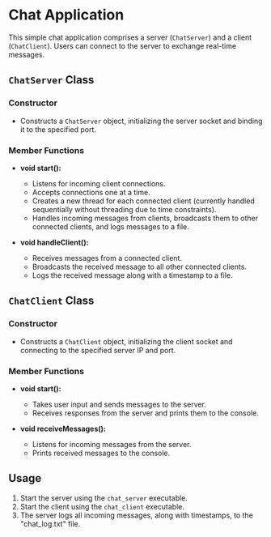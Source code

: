 # Chat Application

This simple chat application comprises a server (`ChatServer`) and a client (`ChatClient`). Users can connect to the server to exchange real-time messages.

## `ChatServer` Class

### Constructor

- Constructs a `ChatServer` object, initializing the server socket and binding it to the specified port.

### Member Functions

- **void start():**
  - Listens for incoming client connections.
  - Accepts connections one at a time.
  - Creates a new thread for each connected client (currently handled sequentially without threading due to time constraints).
  - Handles incoming messages from clients, broadcasts them to other connected clients, and logs messages to a file.

- **void handleClient():**
  - Receives messages from a connected client.
  - Broadcasts the received message to all other connected clients.
  - Logs the received message along with a timestamp to a file.

## `ChatClient` Class

### Constructor

- Constructs a `ChatClient` object, initializing the client socket and connecting to the specified server IP and port.

### Member Functions

- **void start():**
  - Takes user input and sends messages to the server.
  - Receives responses from the server and prints them to the console.

- **void receiveMessages():**
  - Listens for incoming messages from the server.
  - Prints received messages to the console.

## Usage

1. Start the server using the `chat_server` executable.
2. Start the client using the `chat_client` executable.
3. The server logs all incoming messages, along with timestamps, to the "chat_log.txt" file.
